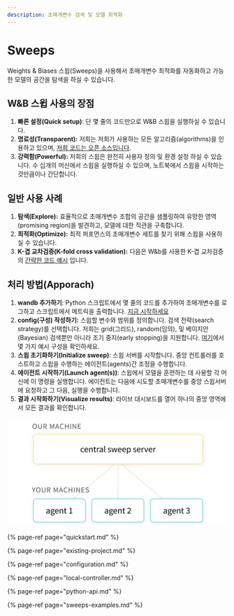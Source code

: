 ```yaml
---
description: 초매개변수 검색 및 모델 최적화
---
```


# Sweeps

Weights & Biases 스윕\(Sweeps\)을 사용해서 초매개변수 최적화를 자동화하고 가능한 모델의 공간을 탐색을 하실 수 있습니다.

##  **W&B 스윕 사용의 장점**

1.  **빠른 설정\(Quick setup\)**: 단 몇 줄의 코드만으로 W&B 스윕을 실행하실 수 있습니다.
2. **명료성\(Transparent\):** 저희는 저희가 사용하는 모든 알고리즘\(algorithms\)을 인용하고 있으며, [저희 코드는 오픈 소스입니다](https://github.com/wandb/client/tree/master/wandb/sweeps).
3. **강력함\(Powerful\):** 저희의 스윕은 완전히 사용자 정의 및 환경 설정 하실 수 있습니다. 수 십개의 머신에서 스윕을 실행하실 수 있으며, 노트북에서 스윕을 시작하는 것만큼이나 간단합니다.

##  **일반 사용 사례**

1. **탐색\(Explore\):** 효율적으로 초매개변수 조합의 공간을 샘플링하여 유망한 영역\(promising region\)을 발견하고, 모델에 대한 직관을 구축합니다.
2. **최적화\(Optimize\):** 최적 퍼포먼스의 초매개변수 세트를 찾기 위해 스윕을 사용하실 수 있습니다.
3. **K-겹 교차검증\(K-fold cross validation\):** 다음은 W&b를 사용한 K-겹 교차검증의 [간략한 코드 예시](https://github.com/wandb/examples/tree/master/examples/wandb-sweeps/sweeps-cross-validation) 입니다.

##  **처리 방법\(Apporach\)**

1.  **wandb 추가하기**: Python 스크립트에서 몇 줄의 코드를 추가하여 초매개변수를 로그하고 스크립트에서 메트릭을 출력합니다. [지금 시작하세요](https://docs.wandb.ai/v/ko/sweeps/quickstart) 
2. **config\(구성\) 작성하기:** 스윕할 변수와 범위를 정의합니다. 검색 전략\(search strategy\)를 선택합니다. 저희는 grid\(그리드\), random\(임의\), 및 베이지안\(Bayesian\) 검색뿐만 아니라 조기 중지\(early stopping\)을 지원합니다. [여기](https://github.com/wandb/examples/tree/master/examples/keras/keras-cnn-fashion)에서 몇 가지 예시 구성을 확인하세요.
3. **스윕 초기화하기\(Initialize sweep\)**: 스윕 서버를 시작합니다. 중앙 컨트롤러를 호스트하고 스윕을 수행하는 에이전트\(agents\)간 조정을 수행합니다.
4.  **에이전트 시작하기\(Launch agent\(s\)\)**: 스윕에서 모델을 훈련하는 데 사용할 각 머신에 이 명령을 실행합니다. 에이전트는 다음에 시도할 초매개변수를 중앙 스윕서버에 요청하고 그 다음, 실행을 수행합니다.
5. **결과 시작화하기\(Visualize results\)**: 라이브 대시보드를 열어 하나의 중앙 영역에서 모든 결과를 확인합니다.

![](../.gitbook/assets/central-sweep-server-3%20%282%29%20%282%29%20%283%29%20%283%29%20%282%29%20%282%29.png)

{% page-ref page="quickstart.md" %}

{% page-ref page="existing-project.md" %}

{% page-ref page="configuration.md" %}

{% page-ref page="local-controller.md" %}

{% page-ref page="python-api.md" %}

{% page-ref page="sweeps-examples.md" %}

